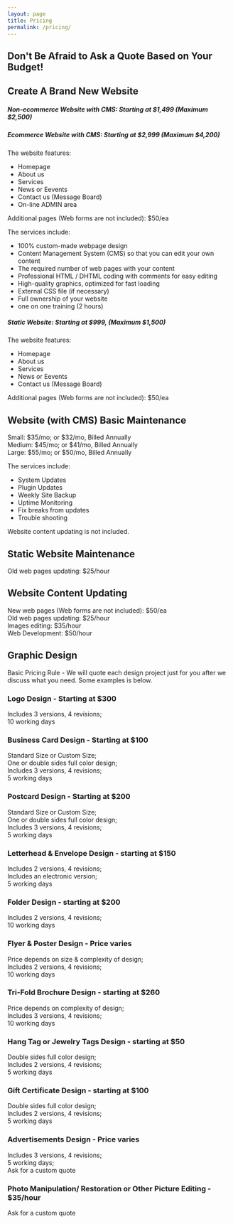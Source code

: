 ```yaml
---
layout: page
title: Pricing
permalink: /pricing/
---
```


<div class="gridlayoutthird">
    <h2>Don't Be Afraid to Ask a Quote Based on Your Budget!</h2>
</div>

<div class="gridlayoutsecond">
   <div class="container-fluid">
      <div class="row"> 
         <div class="col-md-6 col-lg-6" id="pagelayout12">
            <h2>Create A Brand New Website</h2>
            <h5>Non-ecommerce Website with CMS: Starting at $1,499 (Maximum $2,500)</h5>
            <h5>Ecommerce Website with CMS: Starting at $2,999 (Maximum $4,200)</h5>  
            <p>The website features:</p>
            <ul>
            <li>Homepage</li>
            <li>About us</li>
            <li>Services</li>
            <li>News or Eevents</li>
            <li>Contact us (Message Board)</li>
            <li>On-line ADMIN area</li>
            </ul>
            <p>Additional pages (Web forms are not included): $50/ea</p>
            <p>The services include:</p>
            <ul>
            <li>100% custom-made webpage design</li>
            <li>Content Management System (CMS) so that you can edit your own content</li>
            <li>The required number of web pages with your content</li>
            <li>Professional HTML / DHTML coding with comments for easy editing</li>
            <li>High-quality graphics, optimized for fast loading</li>
            <li>External CSS file (if necessary)</li>
            <li>Full ownership of your website</li>
            <li>one on one training (2 hours)</li>
            </ul>
            <h5>Static Website: Starting at $999, (Maximum $1,500)</h5>
            <p>The website features:</p>
            <ul>
            <li>Homepage</li>
            <li>About us</li>
            <li>Services</li>
            <li>News or Eevents</li>
            <li>Contact us (Message Board)</li>
            </ul>
            <p>Additional pages (Web forms are not included): $50/ea</p>
        </div>
         <div class="col-md-6 col-lg-6" id="pagelayout11">
            <h2>Website (with CMS) Basic Maintenance</h2>
            <p>Small: $35/mo; or $32/mo, Billed Annually<br />
               Medium: $45/mo; or $41/mo, Billed Annually<br />
               Large: $55/mo; or $50/mo, Billed Annually</p>  
            <p>The services include:</p>
            <ul>
            <li>System Updates</li>
            <li>Plugin Updates</li>
            <li>Weekly Site Backup</li>
            <li>Uptime Monitoring</li>
            <li>Fix breaks from updates</li>
            <li>Trouble shooting</li>
            </ul>
            <p>Website content updating is not included.</p>
            <div class="row">
               <div class="col-md-12 col-lg-12" id="pagelayout12">
                  <h2>Static Website Maintenance</h2>
                  <p>Old web pages updating: $25/hour</p>
               </div>
            </div>
            <h2>Website Content Updating</h2>
            <p>New web pages (Web forms are not included): $50/ea<br />
               Old web pages updating: $25/hour<br />
               Images editing: $35/hour<br />
               Web Development: $50/hour</p>
         </div>       
      </div>
   </div>
</div>

<div class="gridlayoutthird">
    <h2>Graphic Design</h2>
    <p>Basic Pricing Rule - We will quote each design project just for you after we discuss what you need. Some examples is below.</p>
</div>

<div class="gridlayoutsecond">
   <div class="container-fluid">
      <div class="row"> 
         <div class="col-md-3 col-lg-3" id="pagelayout12">
            <h3>Logo Design - Starting at $300</h3>
            <p>Includes 3 versions, 4 revisions;<br /> 
               10 working days</p>
         </div>
         <div class="col-md-3 col-lg-3" id="pagelayout11">
            <h3>Business Card Design - Starting at $100</h3>
            <p>Standard Size or Custom Size;<br /> 
               One or double sides full color design;<br /> 
               Includes 3 versions, 4 revisions;<br /> 
               5 working days</p>
         </div>
         <div class="col-md-3 col-lg-3" id="pagelayout12">
            <h3>Postcard Design - Starting at $200</h3>
            <p>Standard Size or Custom Size;<br /> 
               One or double sides full color design;<br /> 
               Includes 3 versions, 4 revisions;<br /> 
               5 working days</p>
         </div>
         <div class="col-md-3 col-lg-3" id="pagelayout11">
            <h3>Letterhead & Envelope Design - starting at $150</h3>
            <p>Includes 2 versions, 4 revisions;<br /> 
               Includes an electronic version;<br /> 
               5 working days</p>
         </div>
      </div>
      <div class="row"> 
         <div class="col-md-3 col-lg-3" id="pagelayout11">
            <h3>Folder Design - starting at $200</h3>
            <p>Includes 2 versions, 4 revisions;<br /> 
               10 working days</p>
         </div>
         <div class="col-md-3 col-lg-3" id="pagelayout12">
            <h3>Flyer & Poster Design - Price varies</h3>
            <p>Price depends on size & complexity of design;<br /> 
               Includes 2 versions, 4 revisions;<br /> 
               10 working days</p>
         </div>
         <div class="col-md-3 col-lg-3" id="pagelayout11">
            <h3>Tri-Fold Brochure Design - starting at $260</h3>
            <p>Price depends on complexity of design;<br /> 
               Includes 3 versions, 4 revisions;<br /> 
               10 working days</p>
         </div>
         <div class="col-md-3 col-lg-3" id="pagelayout12">
            <h3>Hang Tag or Jewelry Tags Design - starting at $50</h3>
            <p>Double sides full color design;<br /> 
               Includes 2 versions, 4 revisions;<br /> 
               5 working days</p>
         </div>
      </div>
      <div class="row"> 
         <div class="col-md-3 col-lg-3" id="pagelayout12">
            <h3>Gift Certificate Design - starting at $100</h3>
            <p>Double sides full color design;<br /> 
               Includes 2 versions, 4 revisions;<br /> 
               5 working days</p>
         </div>
         <div class="col-md-3 col-lg-3" id="pagelayout11">
            <h3>Advertisements Design - Price varies</h3>
            <p>Includes 3 versions, 4 revisions;<br /> 
               5 working days;<br /> 
               Ask for a custom quote</p>
         </div>
         <div class="col-md-3 col-lg-3" id="pagelayout12">
            <h3>Photo Manipulation/ Restoration or Other Picture Editing - $35/hour</h3>
            <p>Ask for a custom quote</p>
         </div>       
      </div>
   </div>
</div>
